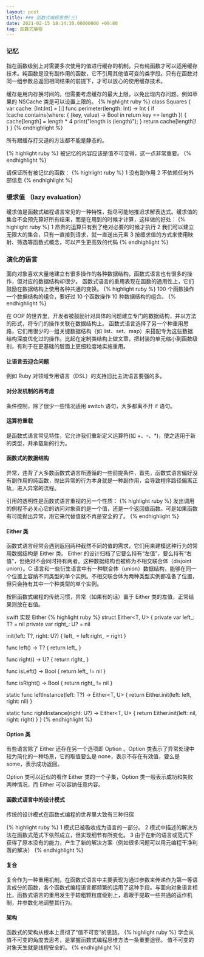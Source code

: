 ```yaml
---
layout: post
title: ### 函数式编程思想(三)
date: 2021-02-15 18:14:30.00000000 +09:00
tag: 函数式编程
---
```

### 记忆
指在函数级别上对需要多次使用的值进行缓存的机制。只有纯函数才可以适用缓存技术。纯函数是没有副作用的函数，它不引用其他值可变的类字段。只有在函数对同一组参数总返回相同结果的前提下，才可以放心的使用缓存技术。

缓存是用内存换时间的。但需要考虑缓存的最大上限，以免出现内存问题。例如苹果的 NSCache 类是可以设置上限的。
{% highlight ruby %}
class Squares {
  var cache: [Int:Int] = [:]
  func perimeter(length: Int) -> Int {
    if !cache.contains(where: { (key, value) -> Bool in
      return key == length
    }) {
      cache[length] = length * 4
      print("length is \(length)");
    }
    return cache[length]!
  }
}
{% endhighlight %}

所有跟缓存打交道的方法都不能是静态的。

{% highlight ruby %}
被记忆的内容应该是值不可变得，这一点非常重要。
{% endhighlight %}

请保证所有被记忆的函数：
{% highlight ruby %}
1 没有副作用
2 不依赖任何外部信息
{% endhighlight %}


### 缓求值 （lazy evaluation）
缓求值是函数式编程语言常见的一种特性，指尽可能地推迟求解表达式。缓求值的集合不会预先算好所有结果，而是在用到的时候才计算，这样做的好处：
{% highlight ruby %}
1 昂贵的运算只有到了绝对必要的时候才执行
2 我们可以建立无限大的集合，只有一直接到请求，就一直送出元素
3 按缓求值的方式来使用映射、筛选等函数式概念，可以产生更高效的代码
{% endhighlight %}


### 演化的语言
面向对象喜欢大量地建立有很多操作的各种数据结构，函数式语言也有很多的操作，但对应的数据结构却很少。
函数式语言的重用表现在函数的通用性上，它们鼓励在数据结构上使用各种共通的变换。
{% highlight ruby %}
100 个函数操作一个数据结构的组合，要好过 10 个函数操作 10 种数据结构的组合。
{% endhighlight %}

在 OOP 的世界里，开发者被鼓励针对具体的问题建立专门的数据结构，并以方法的形式，将专门的操作关联在数据结构上。
函数式语言选择了另一个种重用思路，它们用很少的一组关键数据结构（如 list、set、map）来搭配专为这些数据结构深度优化过的操作。比起在定制类结构上做文章，把封装的单元缩小到函数级别，有利于在更基础的层面上更细粒度地实施重用。

#### 让语言去迎合问题
例如 Ruby 对领域专用语言（DSL）的支持旧比主流语言要强的多。

#### 对分发机制的再考虑
条件控制，除了很少一些情况适用 switch 语句，大多都离不开 if 语句。

#### 运算符重载
是函数式语言常见特性，它允许我们重新定义运算符(如 +、-、*)，使之适用于新的类型，并承载新的行为。

#### 函数式的数据结构
异常，违背了大多数函数式语言所遵循的一些前提条件，首先，函数式语言偏好没有副作用的纯函数，抛出异常的行为本身就是一种副作用，会导致程序路径偏离正轨，进入异常的流程。

引用的透明性是函数式语言重视的另一个性质：
{% highlight ruby %}
发出调用的例程不必关心它的访问对象真的是一个值，还是一个返回值函数。可是如果函数有可能抛出异常，用它来代替值就不再是安全的了。
{% endhighlight %}

#### Either 类
函数式语言经常会遇到返回两种截然不同的值的需求，它们用来建模这种行为的常用数据结构是 Either 类。
Either 的设计归档了它要么持有“左值”，要么持有“右值”，但绝对不会同时持有两者。这种数据结构也被称为不相交联合体（disjoint union）。C 语言和一些衍生语言中有一种联合体（union）数据结构，能够在同一个位置上容纳不同类型的单个实例。不相交联合体为两种类型实例都准备了位置，但只会持有其中一个种类型的单个实例。

按照函数式编程的传统习惯，异常（如果有的话）置于 Either 类的左值，正常结果则放在右值。

swift 实现 Either
{% highlight ruby %}
struct Either<T, U> {
  private var left_: T? = nil
  private var right_: U? = nil
  
  init(left: T?, right: U?) {
    left_ = left
    right_ = right
  }
  
  func left() -> T? {
    return left_
  }
  
  func right() -> U? {
    return right_
  }
  
  func isLeft() -> Bool {
    return left_ != nil
  }
  
  func isRight() -> Bool {
    return right_ != nil
  }
  
  static func leftInstance(left: T?) -> Either<T, U> {
    return Either.init(left: left, right: nil)
  }
  
  static func rightInstance(right: U?) -> Either<T, U> {
    return Either.init(left: nil, right: right)
  }
}
{% endhighlight %}

#### Option 类
有些语言除了 Either 还存在另一个选项即 Option 。Option 类表示了异常处理中较为简化的一种场景，它的取值要么是 none，表示不存在有效值，要么是 some，表示成功返回。

Option 类可以近似的看作 Either 类的一个子集，Option 类一般表示成功和失败两种情况，而 Either 可以容纳任意内容。

#### 函数式语言中的设计模式
传统的设计模式在函数式编程的世界里大致有三种归宿

{% highlight ruby %}
1 模式已被吸收成为语言的一部分。
2 模式中描述的解决方法在函数式范式下依然成立，但实现细节有所变化。
3 由于在新的语言或范式下获得了原本没有的能力，产生了新的解决方案（例如很多问题可以用元编程干净利落的解决）
{% endhighlight %}

#### 复合
复合作为一种重用机制，在函数式语言中主要表现为通过参数来传递作为第一等语言成分的函数，各个函数式编程语言都频繁的运用了这种手段。与面向对象语言相比，函数式语言的重用发生于较粗颗粒度级别上，着眼于提取一些共通的运作机制，并参数化地调整其行为。

#### 架构
函数式的架构从根本上贯彻了“值不可变”的思路。
{% highlight ruby %}
学会从值不可变的角度去思考，是掌握函数式编程思维方法一条重要途径。
值不可变的对象天生就是线程安全的。
{% endhighlight %}










